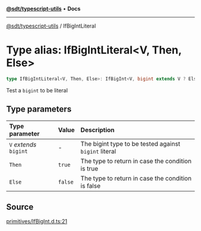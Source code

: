 [**@sdt/typescript-utils**](../README.md) • **Docs**

***

[@sdt/typescript-utils](../globals.md) / IfBigIntLiteral

# Type alias: IfBigIntLiteral\<V, Then, Else\>

```ts
type IfBigIntLiteral<V, Then, Else>: IfBigInt<V, bigint extends V ? Else : Then, Else>;
```

Test a `bigint` to be literal

## Type parameters

| Type parameter | Value | Description |
| :------ | :------ | :------ |
| `V` *extends* `bigint` | - | The bigint type to be tested against `bigint` literal |
| `Then` | `true` | The type to return in case the condition is true |
| `Else` | `false` | The type to return in case the condition is false |

## Source

[primitives/IfBigInt.d.ts:21](https://github.com/sylvaindethier/typescript-utils/blob/c2db051f7ef7ff24cba2e92cfd5e891000492922/types/primitives/IfBigInt.d.ts#L21)

